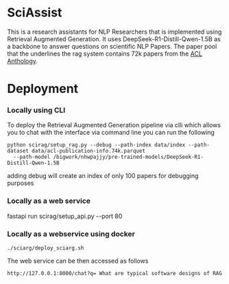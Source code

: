 # SciAssist

This is a research assistants for NLP Researchers that is implemented using Retrieval Augmented Generation. It uses
DeepSeek-R1-Distill-Qwen-1.5B as a backbone to answer questions on scientific NLP Papers. The paper pool that the underlines 
the rag system contains 72k papers from the [ACL Anthology](https://github.com/shauryr/ACL-anthology-corpus?tab=readme-ov-file).

# Deployment


### Locally using CLI
To deploy the Retrieval Augmented Generation pipeline via clli which allows you to chat with the interface via command line you 
can run the following

```
python scirag/setup_rag.py --debug --path-index data/index --path-dataset data/acl-publication-info.74k.parquet
  --path-model /bigwork/nhwpajjy/pre-trained-models/DeepSeek-R1-Distill-Qwen-1.5B
```

adding debug will create an index of only 100 papers for debugging purposes

### Locally as a web service


fastapi run scirag/setup_api.py --port 80

### Locally as a webservice using docker
```
./sciarg/deploy_sciarg.sh
```

The web service can be then accessed as follows 
```
http://127.0.0.1:8000/chat?q= What are typical software designs of RAG   
```